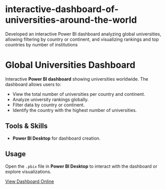 # interactive-dashboard-of-universities-around-the-world
Developed an interactive Power BI dashboard analyzing global universities, allowing filtering by country or continent, and visualizing rankings and top countries by number of institutions
# Global Universities Dashboard

Interactive **Power BI dashboard** showing universities worldwide. The dashboard allows users to:

- View the total number of universities per country and continent.
- Analyze university rankings globally.
- Filter data by country or continent.
- Identify the country with the highest number of universities.

## Tools & Skills
- **Power BI Desktop** for dashboard creation.


## Usage
Open the `.pbix` file in **Power BI Desktop** to interact with the dashboard or explore visualizations.


[View Dashboard Online](https://app.powerbi.com/links/Z4NvPKsCyf?ctid=41147bbe-0cc8-476e-b0ba-0a8c4e71e031&pbi_source=linkShare&bookmarkGuid=fe13dbef-1665-46a9-bd5d-7be188becbb7)
